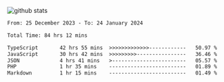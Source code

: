 
![github stats](https://github-readme-stats.vercel.app/api?username=realmahd1&show_icons=true&theme=codeSTACKr&hide_rank=true&count_private=true)

<!--START_SECTION:waka-->

```txt
From: 25 December 2023 - To: 24 January 2024

Total Time: 84 hrs 12 mins

TypeScript       42 hrs 55 mins  >>>>>>>>>>>>>------------   50.97 %
JavaScript       30 hrs 42 mins  >>>>>>>>>----------------   36.46 %
JSON             4 hrs 41 mins   >------------------------   05.57 %
PHP              1 hr 35 mins    -------------------------   01.89 %
Markdown         1 hr 15 mins    -------------------------   01.49 %
```

<!--END_SECTION:waka-->
